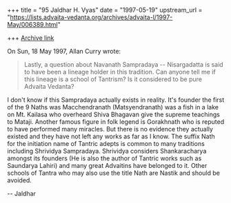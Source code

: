 +++
title = "95 Jaldhar H. Vyas"
date = "1997-05-19"
upstream_url = "https://lists.advaita-vedanta.org/archives/advaita-l/1997-May/006389.html"

+++
[Archive link](https://lists.advaita-vedanta.org/archives/advaita-l/1997-May/006389.html)

On Sun, 18 May 1997, Allan Curry wrote:

> Lastly, a question about Navanath Sampradaya -- Nisargadatta is said to
> have been a lineage holder in this tradition. Can anyone tell me if this
> lineage is a school of Tantrism? Is it considered to be pure Advaita
> Vedanta?

I don't know if this Sampradaya actually exists in reality.  It's founder
the first of the 9 Naths was Macchendranath (Matsyendranath) was a fish in
a lake on Mt. Kailasa who overheard Shiva Bhagavan give the supreme
teachings to Mataji.  Another famous figure in folk legend is Gorakhnath
who is reputed to have performed many miracles.  But there is no evidence
they actually existed and they have not left any works as far as I know.
The suffix Nath for the initiation name of Tantric adepts is common to
many traditions including Shrividya Sampradaya.  Shrividya considers
Shankaracharya amongst its founders (He is also the author of Tantric
works such as Saundarya Lahiri) and many great Advaitins have belonged to
it.  Other schools of Tantra who may also use the title Nath are Nastik
and should be avoided.

-- Jaldhar

